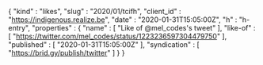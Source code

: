 {
  "kind" : "likes",
  "slug" : "2020/01/tcifh",
  "client_id" : "https://indigenous.realize.be",
  "date" : "2020-01-31T15:05:00Z",
  "h" : "h-entry",
  "properties" : {
    "name" : [ "Like of @mel_codes's tweet" ],
    "like-of" : [ "https://twitter.com/mel_codes/status/1223236597304479750" ],
    "published" : [ "2020-01-31T15:05:00Z" ],
    "syndication" : [ "https://brid.gy/publish/twitter" ]
  }
}
